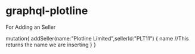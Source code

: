 # graphql-plotline

For Adding an Seller

mutation{
addSeller(name:"Plotline Limited",sellerId:"PLT11")
  {
    name //This returns the name we are inserting
  }
}

